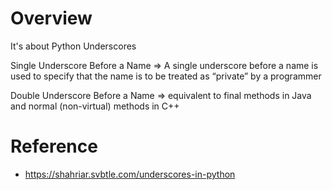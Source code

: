 # Overview
It's about Python Underscores

Single Underscore Before a Name => A single underscore before a name is used to specify that the name is to be treated as “private” by a programmer

Double Underscore Before a Name => equivalent to final methods in Java and normal (non-virtual) methods in C++

# Reference
* https://shahriar.svbtle.com/underscores-in-python
